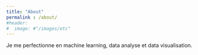 ```yaml
---
title: "About"
permalink : /about/
#header:
#  image: #"/images/etc"
---
```

Je me perfectionne en machine learning, data analyse et data visualisation.
